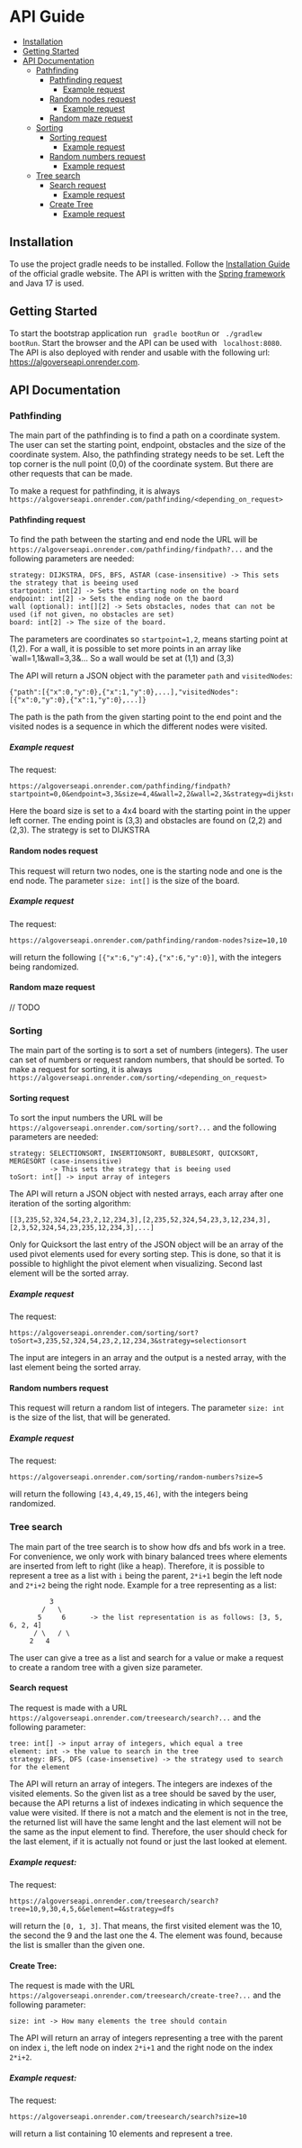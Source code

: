 # API Guide

- [Installation](#installation)
- [Getting Started](#getting-started)
- [API Documentation](#api-guide)
  - [Pathfinding](#pathfinding)
    - [Pathfinding request](#pathfinding-request)
      - [Example request](#example-request)
    - [Random nodes request](#random-nodes-request)
      - [Example request](#example-request-1)
    - [Random maze request](#random-maze-request)
  - [Sorting](#sorting)
    - [Sorting request](#sorting-request)
      - [Example request](#example-request-2)
    - [Random numbers request](#random-numbers-request)
      - [Example request](#example-request-3)
  - [Tree search](#tree-search)
    - [Search request](#search-request)
      - [Example request](#example-request-4)
    - [Create Tree](#create-tree)
      - [Example request](#example-request-5)

## Installation

To use the project gradle needs to be installed. Follow the [Installation Guide](https://gradle.org/install/) of the
official gradle website. The API is written with the [Spring framework](https://spring.io/) and Java 17 is used.

## Getting Started

To start the bootstrap application run ` gradle bootRun` or ` ./gradlew bootRun`.
Start the browser and the API can be used with ` localhost:8080`.
The API is also deployed with render and usable with the following url: https://algoverseapi.onrender.com.

## API Documentation

### Pathfinding

The main part of the pathfinding is to find a path on a coordinate system. The user can set the starting point,
endpoint, obstacles and the size of the coordinate system. Also, the pathfinding strategy needs to be set.
Left the top corner is the null point (0,0) of the coordinate system. But there are other requests that can be made.

To make a request for pathfinding, it is always `https://algoverseapi.onrender.com/pathfinding/<depending_on_request>`

#### Pathfinding request

To find the path between the starting and end node the URL will be `https://algoverseapi.onrender.com/pathfinding/findpath?...` and the following
parameters are needed:

```
strategy: DIJKSTRA, DFS, BFS, ASTAR (case-insensitive) -> This sets the strategy that is beeing used
startpoint: int[2] -> Sets the starting node on the board
endpoint: int[2] -> Sets the ending node on the baord
wall (optional): int[][2] -> Sets obstacles, nodes that can not be used (if not given, no obstacles are set)
board: int[2] -> The size of the board.
```

The parameters are coordinates so `startpoint=1,2`, means starting point at (1,2). For a wall, it is possible to set more
points in an array like `wall=1,1&wall=3,3&... So a wall would be set at (1,1) and (3,3)

The API will return a JSON object with the parameter `path` and `visitedNodes`:

```
{"path":[{"x":0,"y":0},{"x":1,"y":0},...],"visitedNodes":[{"x":0,"y":0},{"x":1,"y":0},...]}
```

The path is the path from the given starting point to the end point and the visited nodes is a sequence in which the
different nodes were visited.

##### Example request

The request:

```
https://algoverseapi.onrender.com/pathfinding/findpath?startpoint=0,0&endpoint=3,3&size=4,4&wall=2,2&wall=2,3&strategy=dijkstra
```

Here the board size is set to a 4x4 board with the starting point in the upper left corner. The ending point is (3,3)
and obstacles are found on (2,2) and (2,3). The strategy is set to DIJKSTRA

#### Random nodes request

This request will return two nodes, one is the starting node and one is the end node. The parameter `size: int[]` is
the size of the board.

##### Example request

The request:

```
https://algoverseapi.onrender.com/pathfinding/random-nodes?size=10,10
```

will return the following `[{"x":6,"y":4},{"x":6,"y":0}]`, with the integers being randomized.

#### Random maze request

// TODO

### Sorting

The main part of the sorting is to sort a set of numbers (integers). The user can set of numbers or request random
numbers, that should be sorted.
To make a request for sorting, it is always `https://algoverseapi.onrender.com/sorting/<depending_on_request>`

#### Sorting request

To sort the input numbers the URL will be `https://algoverseapi.onrender.com/sorting/sort?...` and the following
parameters are needed:

```
strategy: SELECTIONSORT, INSERTIONSORT, BUBBLESORT, QUICKSORT, MERGESORT (case-insensitive)
          -> This sets the strategy that is beeing used
toSort: int[] -> input array of integers
```

The API will return a JSON object with nested arrays, each array after one iteration of the sorting algorithm:

```
[[3,235,52,324,54,23,2,12,234,3],[2,235,52,324,54,23,3,12,234,3],[2,3,52,324,54,23,235,12,234,3],...]
```

Only for Quicksort the last entry of the JSON object will be an array of the used pivot elements used for every sorting
step. This is done, so that it is possible to highlight the pivot element when visualizing. Second last element will be
the sorted array.

##### Example request

The request:

```
https://algoverseapi.onrender.com/sorting/sort?toSort=3,235,52,324,54,23,2,12,234,3&strategy=selectionsort
```

The input are integers in an array and the output is a nested array, with the last element being the sorted
array.

#### Random numbers request

This request will return a random list of integers. The parameter `size: int` is the size of the list, that will be
generated.

##### Example request

The request:

```
https://algoverseapi.onrender.com/sorting/random-numbers?size=5
```

will return the following `[43,4,49,15,46]`, with the integers being randomized.

### Tree search

The main part of the tree search is to show how dfs and bfs work in a tree. For convenience, we only work with binary
balanced trees where elements are inserted from left to right (like a heap). Therefore, it is possible to represent
a tree as a list with `i` being the parent, `2*i+1` begin the left node and `2*i+2` being the right node.
Example for a tree representing as a list:

```
          3
        /   \
       5     6      -> the list representation is as follows: [3, 5, 6, 2, 4]
      / \   / \
     2   4
```

The user can give a tree as a list and search for a value or make a request to create a random tree with a given size
parameter.

#### Search request

The request is made with a URL `https://algoverseapi.onrender.com/treesearch/search?...` and the following parameter:

```
tree: int[] -> input array of integers, which equal a tree
element: int -> the value to search in the tree
strategy: BFS, DFS (case-insensetive) -> the strategy used to search for the element
```

The API will return an array of integers. The integers are indexes of the visited elements. So the given list as a tree
should be saved by the user, because the API returns a list of indexes indicating in which sequence the value were
visited. If there is not a match and the element is not in the tree, the returned list will have the same lenght and the
last element will not be the same as the input element to find. Therefore, the user should check for the last element,
if it is actually not found or just the last looked at element.

##### Example request:

The request:

```
https://algoverseapi.onrender.com/treesearch/search?tree=10,9,30,4,5,6&element=4&strategy=dfs
```

will return the `[0, 1, 3]`. That means, the first visited element was the 10, the second the 9 and the last one the 4.
The element was found, because the list is smaller than the given one.

#### Create Tree:

The request is made with the URL `https://algoverseapi.onrender.com/treesearch/create-tree?...` and the following parameter:

```
size: int -> How many elements the tree should contain
```

The API will return an array of integers representing a tree with the parent on index `i`, the left node on index `2*i+1`
and the right node on the index `2*i+2`.

##### Example request:

The request:

```
https://algoverseapi.onrender.com/treesearch/search?size=10
```

will return a list containing 10 elements and represent a tree.
